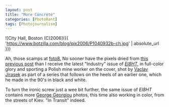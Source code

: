 ```yaml
---
layout: post
title: "More Concrete"
categories: [PhotoRant]
tags: [Photojournalism]
---
```



![City Hall, Boston (C)2006]({{ 'https://www.botzilla.com/blog/pix2006/P1040932b-ch.jpg' | absolute_url }})


Ah, those scamps at <a href="http://www.foto8.com/">foto8.</a> No sooner have the pixels dried from <a href="/blog/archives/000503.html">this previous post</a> than I receive the latest "Industry" issue of <a href="http://www.foto8.com/ei8ht/index.html"><i>EI8HT,</i></a> in full-color glory and sporting a Polish mine worker on the cover, shot by <a href="http://www.vjirasek.com/">Vaclav Jirasek</a> as part of a series that follows on the heels of an earlier one, which he made in the 90's in black and white.

To turn the ironic screw just a wee bit further, the same issue of <i>EI8HT</i> contains more <a href="http://www.georgegeorgiou.net/">George Georgiou</a> photos, this time also working in color, from the streets of Kiev. "In Transit" indeed.
